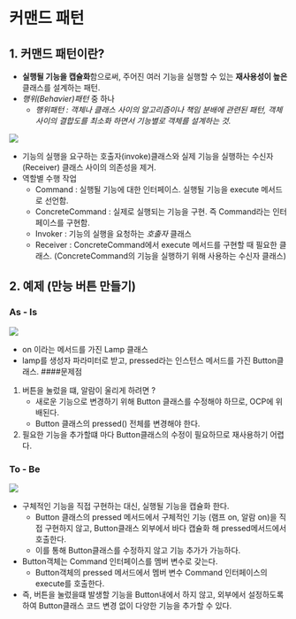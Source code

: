 # 커맨드 패턴
## 1. 커맨드 패턴이란?
* **실행될 기능을 캡슐화**함으로써, 주어진 여러 기능을 실행할 수 있는 **재사용성이 높은** 클래스를 설계하는 패턴.
* *행위(Behavier)패턴* 중 하나
    * *행위패턴 : 객체나 클래스 사이의 알고리즘이나 책임 분배에 관련된 패턴, 객체 사이의 결합도를 최소화 하면서 기능별로 객체를 설계하는 것.*
    
![](https://gmlwjd9405.github.io/images/design-pattern-command/command-pattern.png)
* 기능의 실행을 요구하는 호출자(invoke)클래스와 실제 기능을 실행하는 수신자(Receiver) 클래스 사이의 의존성을 제거.
* 역할별 수행 작업
    * Command : 실행될 기능에 대한 인터페이스. 실행될 기능을 execute 메서드로 선언함.
    * ConcreteCommand : 실제로 실행되는 기능을 구현. 즉 Command라는 인터페이스를 구현함.
    * Invoker : 기능의 실행을 요청하는 *호출자* 클래스
    * Receiver : ConcreteCommand에서 execute 메서드를 구현할 때 필요한 클래스. (ConcreteCommand의 기능을 실행하기 위해 사용하는 수신자 클래스)
    
## 2. 예제 (만능 버튼 만들기)
### As - Is
![](https://gmlwjd9405.github.io/images/design-pattern-command/command-example.png)
* on 이라는 메서드를 가진 Lamp 클래스
* lamp를 생성자 파라미터로 받고, pressed라는 인스턴스 메서드를 가진 Button클래스.
####문제점
1) 버튼을 눌렀을 떄, 알람이 울리게 하려면 ? 
    * 새로운 기능으로 변경하기 위해 Button 클래스를 수정해야 하므로, OCP에 위배된다.
    * Button 클래스의 pressed() 전체를 변경해야 한다.
2) 필요한 기능을 추가할떄 마다 Button클래스의 수정이 필요하므로 재사용하기 어렵다.

### To - Be
![](https://gmlwjd9405.github.io/images/design-pattern-command/command-solution.png)
* 구체적인 기능을 직접 구현하는 대신, 실행될 기능을 캡슐화 한다.
    * Button 클래스의 pressed 메서드에서 구체적인 기능 (램프 on, 알람 on)을 직접 구현하지 않고, Button클래스 외부에서 바다 캡슐화 해 pressed메서드에서 호출한다.
    * 이를 통해 Button클래스를 수정하지 않고 기능 추가가 가능하다.
* Button객체는 Command 인터페이스를 멤버 변수로 갖는다.
    * Button객체의 pressed 메서드에서 멤버 변수 Command 인터페이스의 execute를 호출한다.
* 즉, 버튼을 눌렀을떄 발생할 기능을 Button내에서 하지 않고, 외부에서 설정하도록 하여 Button클래스 코드 변경 없이 다양한 기능을 추가할 수 있다.